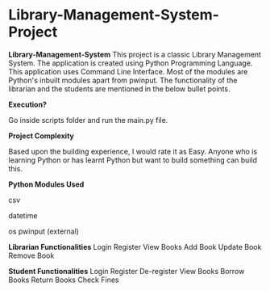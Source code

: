 # Library-Management-System-Project
**Library-Management-System**
This project is a classic Library Management System. The application is created using Python Programming Language. This application uses Command Line Interface. Most of the modules are Python's inbuilt modules apart from pwinput. The functionality of the librarian and the students are mentioned in the below bullet points.

**Execution?**

Go inside scripts folder and run the main.py file.

**Project Complexity**

Based upon the building experience, I would rate it as Easy. Anyone who is learning Python or has learnt Python but want to build something can build this.

**Python Modules Used**

csv

datetime

os
pwinput (external)

**Librarian Functionalities**
Login
Register
View Books
Add Book
Update Book
Remove Book

**Student Functionalities**
Login
Register
De-register
View Books
Borrow Books
Return Books
Check Fines
